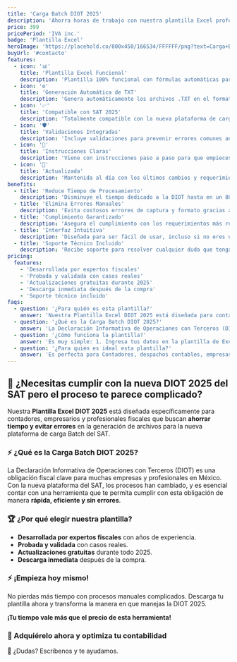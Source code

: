 ```yaml
---
title: 'Carga Batch DIOT 2025'
description: 'Ahorra horas de trabajo con nuestra plantilla Excel profesional para DIOT 2025. Genera archivos .TXT automáticamente y cumple con los nuevos requerimientos del SAT de forma rápida y sin errores. ¡Lista para usar hoy mismo! ⚡📊'
price: 399
pricePeriod: 'IVA inc.'
badge: 'Plantilla Excel'
heroImage: 'https://placehold.co/800x450/166534/FFFFFF/png?text=Carga+Batch+DIOT+2025'
buyUrl: '#contacto'
features:
  - icon: '📊'
    title: 'Plantilla Excel Funcional'
    description: 'Plantilla 100% funcional con fórmulas automáticas para un uso inmediato.'
  - icon: '⚙️'
    title: 'Generación Automática de TXT'
    description: 'Genera automáticamente los archivos .TXT en el formato exacto requerido por el SAT.'
  - icon: '✅'
    title: 'Compatible con SAT 2025'
    description: 'Totalmente compatible con la nueva plataforma de carga Batch del SAT para 2025.'
  - icon: '🛡️'
    title: 'Validaciones Integradas'
    description: 'Incluye validaciones para prevenir errores comunes antes de generar los archivos.'
  - icon: '📖'
    title: 'Instrucciones Claras'
    description: 'Viene con instrucciones paso a paso para que empieces a usarla de inmediato.'
  - icon: '🔄'
    title: 'Actualizada'
    description: 'Mantenida al día con los últimos cambios y requerimientos normativos del SAT.'
benefits:
  - title: 'Reduce Tiempo de Procesamiento'
    description: 'Disminuye el tiempo dedicado a la DIOT hasta en un 80%, liberando horas para tareas de más valor.'
  - title: 'Elimina Errores Manuales'
    description: 'Evita costosos errores de captura y formato gracias a la automatización y las validaciones.'
  - title: 'Cumplimiento Garantizado'
    description: 'Asegura el cumplimiento con los requerimientos más recientes del SAT para la DIOT 2025.'
  - title: 'Interfaz Intuitiva'
    description: 'Diseñada para ser fácil de usar, incluso si no eres un experto en Excel.'
  - title: 'Soporte Técnico Incluido'
    description: 'Recibe soporte para resolver cualquier duda que tengas sobre el uso de la plantilla.'
pricing:
  features:
    - 'Desarrollada por expertos fiscales'
    - 'Probada y validada con casos reales'
    - 'Actualizaciones gratuitas durante 2025'
    - 'Descarga inmediata después de la compra'
    - 'Soporte técnico incluido'
faqs:
  - question: '¿Para quién es esta plantilla?'
    answer: 'Nuestra Plantilla Excel DIOT 2025 está diseñada para contadores, empresarios y profesionales fiscales que buscan ahorrar tiempo y evitar errores en la generación de archivos para la nueva plataforma de carga Batch del SAT.'
  - question: '¿Qué es la Carga Batch DIOT 2025?'
    answer: 'La Declaración Informativa de Operaciones con Terceros (DIOT) es una obligación fiscal clave. Con la nueva plataforma del SAT, los procesos han cambiado, y es esencial contar con una herramienta que te permita cumplir de manera rápida, eficiente y sin errores.'
  - question: '¿Cómo funciona la plantilla?'
    answer: 'Es muy simple: 1. Ingresa tus datos en la plantilla de Excel. 2. Haz clic en “Generar DIOT”. 3. El sistema consolidará los registros y generará el archivo TXT listo para subir a la plataforma del SAT.'
  - question: '¿Para quién es ideal esta plantilla?'
    answer: 'Es perfecta para Contadores, despachos contables, empresas con obligaciones DIOT, profesionales fiscales independientes y departamentos de contabilidad.'
---
```


## 🎯 ¿Necesitas cumplir con la nueva DIOT 2025 del SAT pero el proceso te parece complicado?

Nuestra **Plantilla Excel DIOT 2025** está diseñada específicamente para contadores, empresarios y profesionales fiscales que buscan **ahorrar tiempo y evitar errores** en la generación de archivos para la nueva plataforma de carga Batch del SAT.

### ⚡ ¿Qué es la Carga Batch DIOT 2025?

La Declaración Informativa de Operaciones con Terceros (DIOT) es una obligación fiscal clave para muchas empresas y profesionales en México. Con la nueva plataforma del SAT, los procesos han cambiado, y es esencial contar con una herramienta que te permita cumplir con esta obligación de manera **rápida, eficiente y sin errores**.

### 🏆 ¿Por qué elegir nuestra plantilla?

- **Desarrollada por expertos fiscales** con años de experiencia.
- **Probada y validada** con casos reales.
- **Actualizaciones gratuitas** durante todo 2025.
- **Descarga inmediata** después de la compra.

### ⚡ ¡Empieza hoy mismo!

No pierdas más tiempo con procesos manuales complicados. Descarga tu plantilla ahora y transforma la manera en que manejas la DIOT 2025.

**¡Tu tiempo vale más que el precio de esta herramienta!**

### 🔗 Adquiérelo ahora y optimiza tu contabilidad

📩 ¿Dudas? Escríbenos y te ayudamos.
